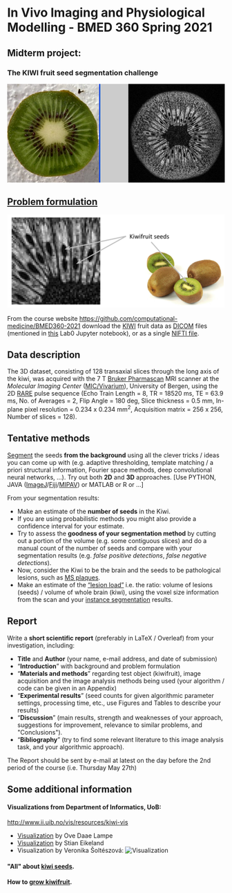 # In Vivo Imaging and Physiological Modelling - BMED 360 Spring 2021


## Midterm project:

### The KIWI fruit seed segmentation challenge

![problem](./assets/photo_mri_kiwi_20050219.jpg)

## [Problem formulation](https://docs.google.com/presentation/d/1B_E-Pcwfvj3hgG2o02vsxmez_Bm6x72uI5tzIu0dymU/edit?usp=sharing)

![task](./assets/kiwi-seed-segmentation-task.png)

From the course website [https://github\.com/computational\-medicine/BMED360\-2021](https://github.com/computational-medicine/BMED360-2021) download the [KIWI](http://en.wikipedia.org/wiki/Kiwi_(fruit)) fruit data as [DICOM](https://www.dicomstandard.org) files (mentioned in [this](https://github.com/computational-medicine/BMED360-2021/tree/master/Lab0-beginners-guide/03-begin-image_processing_basics.ipynb) Lab0 Jupyter notebook), or as a single [NIFTI file](https://github.com/computational-medicine/BMED360-2021/tree/master/midterm-project/data).

## Data description

The 3D dataset, consisting of 128 transaxial slices through the long axis of the kiwi, was acquired with the 7 T [Bruker Pharmascan](https://www.bruker.com/en/products-and-solutions/preclinical-imaging/mri/pharmascan-new.html) MRI scanner at the *Molecular Imaging Center* ([MIC/Vivarium](https://wikihost.uib.no/mriwiki/index.php/Main_Page)), University of Bergen, using the 2D [RARE](http://www.mr-tip.com/serv1.php?type=seq&sub=12) pulse sequence (Echo Train Length = 8, TR = 18520 ms, TE = 63.9 ms, No. of Averages = 2, Flip Angle = 180 deg, Slice thickness = 0.5 mm, In-plane pixel resolution = 0.234 x 0.234 mm$^2$, Acquisition matrix = 256 x 256, Number of slices = 128).

## Tentative methods
[Segment](https://en.wikipedia.org/wiki/Image_segmentation) the seeds **from the background** using all the clever tricks / ideas you can come up with (e.g. adaptive thresholding, template matching / a priori structural information, Fourier space methods, deep convolutional neural networks, …).
Try out both **2D** and **3D** approaches.   [Use PYTHON, JAVA ([ImageJ](https://imagej.net/Welcome)/[Fiji](https://imagej.net/Fiji)/[MIPAV](https://mipav.cit.nih.gov)) or MATLAB or R or  …]

From your segmentation results:

- Make an estimate of the **number of seeds** in the Kiwi.
- If you are using probabilistic methods you might also provide a confidence interval for your estimate.
- Try to assess the **goodness of your segmentation method**  by cutting out a portion of the volume (e.g. some contiguous slices) and do a manual count of the number of seeds and compare with your segmentation results (e.g. *false positive detections*, *false negative detections*).
- Now, consider the Kiwi to be the brain and the seeds to be pathological lesions, such as [MS plaques](https://www.ncbi.nlm.nih.gov/pubmed/23084503).
- Make an estimate of the [“lesion load”](https://journals.plos.org/plosone/article?id=10.1371/journal.pone.0120754) i.e. the ratio: volume of lesions (seeds) / volume of whole brain (kiwi), using the voxel size information from the scan and your [instance segmentation](https://paperswithcode.com/task/instance-segmentation) results.


## Report
Write a **short scientific report** (preferably in LaTeX / Overleaf) from your investigation, including:
- **Title** and **Author** (your name, e-mail address, and date of submission)
- “**Introduction**” with background and problem formulation
- “**Materials and methods**” regarding test object (kiwifruit), image acquisition and the image analysis methods being used (your algorithm / code can be given in an Appendix)
- “**Experimental results**” (seed counts for given algorithmic parameter settings, processing time, etc., use Figures and Tables to describe your results)
- “**Discussion**” (main results, strength and weaknesses of your approach, suggestions for improvement, relevance to similar problems, and "Conclusions").
- “**Bibliography**” (try to find some relevant literature to this image analysis task, and your algorithmic approach).

The Report should be sent by e-mail at latest on the day before the 2nd period of the course (i.e. Thursday May 27th)


## Some additional information

#### Visualizations from Department of Informatics, UoB:  
 http://www.ii.uib.no/vis/resources/kiwi-vis

- [Visualization](http://ii.uib.no/vis_old/resources/kiwi-vis/kiwi-ove-vis.mp4) by Ove Daae Lampe
- [Visualization](http://ii.uib.no/vis_old/resources/kiwi-vis/kiwi-stian-vis.mov) by Stian Eikeland
- Visualization by Veronika Šoltészová: ![Visualization](http://ii.uib.no/vis_old/resources/kiwi-vis/vero-kiwi-vis.png)


#### "All" about [kiwi seeds](https://www.zespri.com/en-IN/blogdetail/all-about-kiwi-seeds).

#### How to [grow kiwifruit](https://www.wikihow.com/Grow-Kiwifruit).

